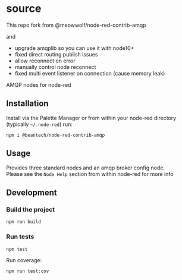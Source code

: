 

# source
This repo fork from @meowwolf/node-red-contrib-amqp

and

+ upgrade amqplib so you can use it with node10+
+ fixed direct routing publish issues
+ allow reconnect on error
+ manually control node reconnect
+ fixed multi event listener on connection (cause memory leak)

AMQP nodes for node-red

## Installation

Install via the Palette Manager or from within your node-red directory (typically `~/.node-red`) run:

```
npm i @beantech/node-red-contrib-amqp
```

## Usage

Provides three standard nodes and an amqp broker config node.  
Please see the `Node Help` section from within node-red for more info

## Development

### Build the project

```
npm run build
```

### Run tests

```
npm test
```

Run coverage:

```
npm run test:cov
```

